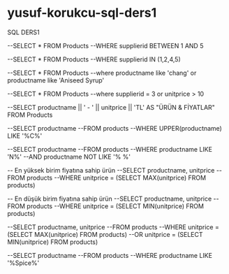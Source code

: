 # yusuf-korukcu-sql-ders1
SQL DERS1




--SELECT * FROM Products
--WHERE supplierid BETWEEN 1 AND 5



--SELECT * FROM Products
--WHERE supplierid IN (1,2,4,5)


--SELECT * FROM Products
--where productname like 'chang' or productname like 'Aniseed Syrup'


--SELECT * FROM Products
--where supplierid = 3 or unitprice > 10


--SELECT productname || ' - ' || unitprice || 'TL' AS "ÜRÜN & FİYATLAR" FROM Products


--SELECT productname
--FROM products
--WHERE UPPER(productname) LIKE '%C%'


--SELECT productname
--FROM products
--WHERE productname LIKE 'N%' 
--AND productname NOT LIKE '% %'



-- En yüksek birim fiyatına sahip ürün
--SELECT productname, unitprice
--FROM products
--WHERE unitprice = (SELECT MAX(unitprice) FROM products)

-- En düşük birim fiyatına sahip ürün
--SELECT productname, unitprice
--FROM products
--WHERE unitprice = (SELECT MIN(unitprice) FROM products)


--SELECT productname, unitprice
--FROM products
--WHERE unitprice = (SELECT MAX(unitprice) FROM products)
--OR unitprice = (SELECT MIN(unitprice) FROM products)


--SELECT productname
--FROM products
--WHERE productname LIKE '%Spice%'
